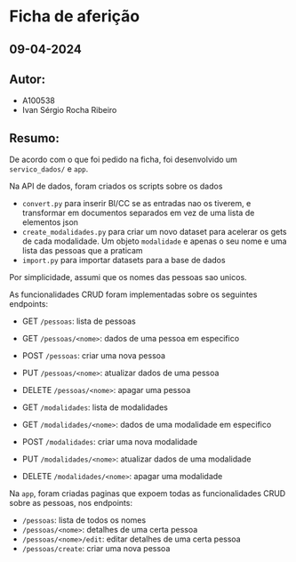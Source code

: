 # Ficha de aferição
## 09-04-2024

## Autor:
- A100538
- Ivan Sérgio Rocha Ribeiro

## Resumo:

De acordo com o que foi pedido na ficha, foi desenvolvido um `servico_dados/` e `app`.

Na API de dados, foram criados os scripts sobre os dados
- `convert.py` para inserir BI/CC se as entradas nao os tiverem, e transformar em documentos separados em vez de uma lista de elementos json
- `create_modalidades.py` para criar um novo dataset para acelerar os gets de cada modalidade. Um objeto `modalidade` e apenas o seu nome e uma lista das pessoas que a praticam
- `import.py` para importar datasets para a base de dados

Por simplicidade, assumi que os nomes das pessoas sao unicos.

As funcionalidades CRUD foram implementadas sobre os seguintes endpoints:
- GET `/pessoas`: lista de pessoas
- GET `/pessoas/<nome>`: dados de uma pessoa em especifico
- POST `/pessoas`: criar uma nova pessoa
- PUT `/pessoas/<nome>`: atualizar dados de uma pessoa
- DELETE `/pessoas/<nome>`: apagar uma pessoa

- GET `/modalidades`: lista de modalidades
- GET `/modalidades/<nome>`: dados de uma modalidade em especifico
- POST `/modalidades`: criar uma nova modalidade
- PUT `/modalidades/<nome>`: atualizar dados de uma modalidade
- DELETE `/modalidades/<nome>`: apagar uma modalidade

Na `app`, foram criadas paginas que expoem todas as funcionalidades CRUD sobre as pessoas, nos endpoints:
- `/pessoas`: lista de todos os nomes
- `/pessoas/<nome>`: detalhes de uma certa pessoa
- `/pessoas/<nome>/edit`: editar detalhes de uma certa pessoa
- `/pessoas/create`: criar uma nova pessoa
